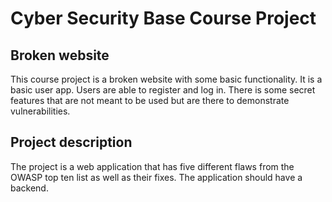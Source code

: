 # Cyber Security Base Course Project
## Broken website

This course project is a broken website with some basic functionality. It is a basic user app. Users are able to register and log in.
There is some secret features that are not meant to be used but are there to demonstrate vulnerabilities.

## Project description
The project is a web application that has five different flaws from the OWASP top ten list as well as their fixes. The application should have a backend.
